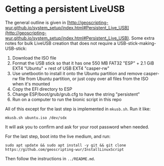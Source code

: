 # Getting a persistent LiveUSB

The general outline is given in [http://geoscripting-wur.github.io/system_setup/index.html#Persistent_Live_USB](http://geoscripting-wur.github.io/system_setup/index.html#Persistent_Live_USB). Some extra notes for bulk LiveUSB creation that does not require a USB-stick-making-USB-stick:

1. Download the ISO file
1. Format the USB stick so that it has one 550 MB FAT32 "ESP" + 2.1 GiB EXT4 "Ubuntu" + rest of USB EXT4 "casper-rw"
1. Use unetbootin to install it onto the Ubuntu partition and remove casper-rw file from Ubuntu partition, or just copy over all files from the ISO when it's mounted
1. Copy the EFI directory to ESP
1. Change ESP/boot/grub/grub.cfg to have the string "persistent"
1. Run on a computer to run the bionic script in this repo

All of this except for the last step is implemented in `mkusb.sh`. Run it like:
```
mkusb.sh ubuntu.iso /dev/sdx
```
It will ask you to confirm and ask for your root password when needed.

For the last step, boot into the live medium, and run:

```
sudo apt update && sudo apt install -y git && git clone https://github.com/geoscripting-wur/InstallLinuxScript
```

Then follow the instructions in `../README.md`.
